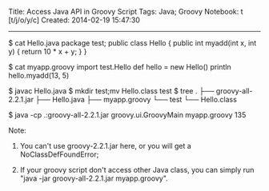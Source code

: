 Title: Access Java API in Groovy Script
Tags: Java; Groovy
Notebook: t [t/j/o/y/c]
Created: 2014-02-19 15:47:30

------

$ cat Hello.java 
package test;
public class Hello {
  public int myadd(int x, int y) {
      return 10 * x + y;
  }
}

$ cat myapp.groovy 
import test.Hello
def hello = new Hello()
println hello.myadd(13, 5)

$ javac Hello.java 
$ mkdir test;mv Hello.class test
$ tree
.
├── groovy-all-2.2.1.jar
├── Hello.java
├── myapp.groovy
└── test
    └── Hello.class

$ java -cp .:groovy-all-2.2.1.jar groovy.ui.GroovyMain myapp.groovy
135

Note:

1. You can't use groovy-2.2.1.jar here, or you will get a NoClassDefFoundError;

1. If your groovy script don't access other Java class, you can simply run "java -jar groovy-all-2.2.1.jar myapp.groovy". 
